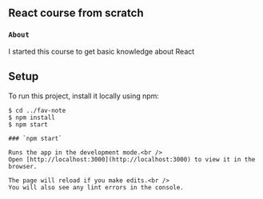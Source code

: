 ## React course from scratch

### `About`

I started this course to get basic knowledge about React

## Setup

To run this project, install it locally using npm:

```
$ cd ../fav-note
$ npm install
$ npm start

### `npm start`

Runs the app in the development mode.<br />
Open [http://localhost:3000](http://localhost:3000) to view it in the browser.

The page will reload if you make edits.<br />
You will also see any lint errors in the console.

```
